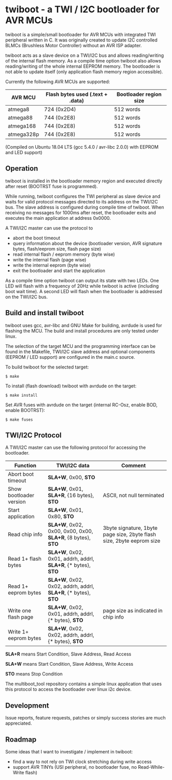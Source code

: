 # twiboot - a TWI / I2C bootloader for AVR MCUs ##
twiboot is a simple/small bootloader for AVR MCUs with integrated TWI peripheral written in C.
It was originally created to update I2C controlled BLMCs (Brushless Motor Controller) without an AVR ISP adapter.

twiboot acts as a slave device on a TWI/I2C bus and allows reading/writing of the internal flash memory.
As a compile time option twiboot also allows reading/writing of the whole internal EEPROM memory.
The bootloader is not able to update itself (only application flash memory region accessible).

Currently the following AVR MCUs are supported:

AVR MCU | Flash bytes used (.text + .data) | Bootloader region size
--- | --- | ---
atmega8 | 724 (0x2D4) | 512 words
atmega88 | 744 (0x2E8) | 512 words
atmega168 | 744 (0x2E8) | 512 words
atmega328p | 744 (0x2E8) | 512 words
(Compiled on Ubuntu 18.04 LTS (gcc 5.4.0 / avr-libc 2.0.0) with EEPROM and LED support)


## Operation ##
twiboot is installed in the bootloader memory region and executed directly after reset (BOOTRST fuse is programmed).

While running, twiboot configures the TWI peripheral as slave device and waits for valid protocol messages
directed to its address on the TWI/I2C bus. The slave address is configured during compile time of twiboot.
When receiving no messages for 1000ms after reset, the bootloader exits and executes the main application at address 0x0000.

A TWI/I2C master can use the protocol to
- abort the boot timeout
- query information about the device (bootloader version, AVR signature bytes, flash/eeprom size, flash page size)
- read internal flash / eeprom memory (byte wise)
- write the internal flash (page wise)
- write the internal eeprom (byte wise)
- exit the bootloader and start the application

As a compile time option twiboot can output its state with two LEDs.
One LED will flash with a frequency of 20Hz while twiboot is active (including boot wait time).
A second LED will flash when the bootloader is addressed on the TWI/I2C bus.


## Build and install twiboot ##
twiboot uses gcc, avr-libc and GNU Make for building, avrdude is used for flashing the MCU.
The build and install procedures are only tested under linux.

The selection of the target MCU and the programming interface can be found in the Makefile,
TWI/I2C slave address and optional components (EEPROM / LED support) are configured
in the main.c source.

To build twiboot for the selected target:
``` shell
$ make
```

To install (flash download) twiboot with avrdude on the target:
``` shell
$ make install
```

Set AVR fuses with avrdude on the target (internal RC-Osz, enable BOD, enable BOOTRST):
``` shell
$ make fuses
```


## TWI/I2C Protocol ##
A TWI/I2C master can use the following protocol for accessing the bootloader.

Function | TWI/I2C data | Comment
--- | --- | ---
Abort boot timeout | **SLA+W**, 0x00, **STO** |
Show bootloader version | **SLA+W**, 0x01, **SLA+R**, {16 bytes}, **STO** | ASCII, not null terminated
Start application | **SLA+W**, 0x01, 0x80, **STO** |
Read chip info | **SLA+W**, 0x02, 0x00, 0x00, 0x00, **SLA+R**, {8 bytes}, **STO** | 3byte signature, 1byte page size, 2byte flash size, 2byte eeprom size
Read 1+ flash bytes | **SLA+W**, 0x02, 0x01, addrh, addrl, **SLA+R**, {* bytes}, **STO** |
Read 1+ eeprom bytes | **SLA+W**, 0x02, 0x02, addrh, addrl, **SLA+R**, {* bytes}, **STO** |
Write one flash page | **SLA+W**, 0x02, 0x01, addrh, addrl, {* bytes}, **STO** | page size as indicated in chip info
Write 1+ eeprom bytes | **SLA+W**, 0x02, 0x02, addrh, addrl, {* bytes}, **STO** |

**SLA+R** means Start Condition, Slave Address, Read Access

**SLA+W** means Start Condition, Slave Address, Write Access

**STO** means Stop Condition

The multiboot_tool repository contains a simple linux application that uses
this protocol to access the bootloader over linux i2c device.


## Development ##
Issue reports, feature requests, patches or simply success stories are much appreciated.


## Roadmap ##
Some ideas that I want to investigate / implement in twiboot:
- find a way to not rely on TWI clock stretching during write access
- support AVR TINYs (USI peripheral, no bootloader fuse, no Read-While-Write flash)
